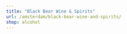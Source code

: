 ```yaml
---
title: "Black Bear Wine & Spirits"
url: /amsterdam/black-bear-wine-and-spirits/
shop: alcohol
---
```

